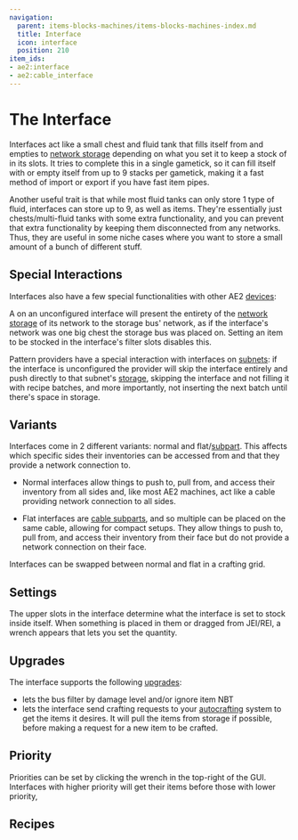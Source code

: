 ```yaml
---
navigation:
  parent: items-blocks-machines/items-blocks-machines-index.md
  title: Interface
  icon: interface
  position: 210
item_ids:
- ae2:interface
- ae2:cable_interface
---
```


# The Interface

<Row gap="20">
<BlockImage id="interface" scale="8" />
<GameScene zoom="8" background="transparent">
  <ImportStructure src="../assets/blocks/cable_interface.snbt" />
</GameScene>
</Row>

Interfaces act like a small chest and fluid tank that fills itself from and empties to [network storage](../ae2-mechanics/import-export-storage.md)
depending on what you set it to keep a stock of in its slots. It tries to complete this in a single gametick, so it can fill itself with
or empty itself from up to 9 stacks per gametick, making it a fast method of import or export if you have fast item pipes.

Another useful trait is that while most fluid tanks can only store 1 type of fluid, interfaces can store up to 9, as well as items.
They're essentially just chests/multi-fluid tanks with some extra functionality, and you can prevent that extra functionality by keeping
them disconnected from any networks.
Thus, they are useful in some niche cases where you want to store a small amount of a bunch of different stuff.

## Special Interactions

Interfaces also have a few special functionalities with other AE2 [devices](../ae2-mechanics/devices.md):

A <ItemLink id="storage_bus" /> on an unconfigured interface will present the entirety of the [network storage](../ae2-mechanics/import-export-storage.md)
of its network to the storage bus' network, as if the interface's network was one big chest the storage bus was placed on.
Setting an item to be stocked in the interface's filter slots disables this.

<GameScene zoom="6" interactive={true}>
  <ImportStructure src="../assets/assemblies/interface_storage.snbt" />
  <IsometricCamera yaw="195" pitch="30" />
</GameScene>

Pattern providers have a special interaction with interfaces on [subnets](../ae2-mechanics/subnetworks.md): if the interface is unconfigured
the provider will skip the interface entirely and push directly to that subnet's [storage](../ae2-mechanics/import-export-storage.md),
skipping the interface and not filling it with recipe batches, and more importantly, not inserting the next batch until there's space in storage.

<GameScene zoom="6" background="transparent">
<ImportStructure src="../assets/assemblies/furnace_automation.snbt" />
<IsometricCamera yaw="195" pitch="30" />
</GameScene>

## Variants

Interfaces come in 2 different variants: normal and flat/[subpart](../ae2-mechanics/cable-subparts.md). This affects which specific sides their inventories can be accessed
from and that they provide a network connection to.

*   Normal interfaces allow things to push to, pull from, and access their inventory from all sides and, like most AE2 machines, act
    like a cable providing network connection to all sides.

*   Flat interfaces are [cable subparts](../ae2-mechanics/cable-subparts.md), and so multiple can be placed on the same cable, allowing for compact setups.
    They allow things to push to, pull from, and access their inventory from their face but do not provide a network connection on their face.

Interfaces can be swapped between normal and flat in a crafting grid.

## Settings

The upper slots in the interface determine what the interface is set to stock inside itself. When something is placed in
them or dragged from JEI/REI, a wrench appears that lets you set the quantity.

## Upgrades

The interface supports the following [upgrades](upgrade_cards.md):

*   <ItemLink id="fuzzy_card" /> lets the bus filter by damage level and/or ignore item NBT
*   <ItemLink id="crafting_card" /> lets the interface send crafting requests to your [autocrafting](../ae2-mechanics/autocrafting.md)
    system to get the items it desires. It will pull the items from storage if possible, before making a request
    for a new item to be crafted.

## Priority

Priorities can be set by clicking the wrench in the top-right of the GUI. Interfaces with higher priority will get their items
before those with lower priority,

## Recipes

<Recipe id="network/blocks/interfaces_interface" />

<RecipeFor id="cable_interface" />
